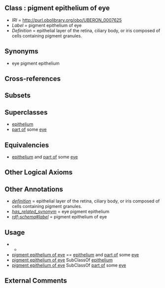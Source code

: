 
## Class : pigment epithelium of eye

 * *IRI* = http://purl.obolibrary.org/obo/UBERON_0007625
 * *Label* = pigment epithelium of eye
 * *Definition* = epithelial layer of the retina, ciliary body, or iris composed of cells containing pigment granules.

## Synonyms

 * eye pigment epithelium

## Cross-references


## Subsets


## Superclasses

 * [epithelium](../../UBERON/83/UBERON_0000483.md)
 * [part of](../../BFO/50/BFO_0000050.md) some [eye](../../UBERON/70/UBERON_0000970.md)

## Equivalencies

 * [epithelium](../../UBERON/83/UBERON_0000483.md) and [part of](../../BFO/50/BFO_0000050.md) some [eye](../../UBERON/70/UBERON_0000970.md)

## Other Logical Axioms


## Other Annotations

 * *[definition](../../IAO/15/IAO_0000115.md)* = epithelial layer of the retina, ciliary body, or iris composed of cells containing pigment granules.
 * *[has_related_synonym](../../ym/oboInOwl#hasRelatedSynonym.md)* = eye pigment epithelium
 * *[rdf-schema#label](../../el/rdf-schema#label.md)* = pigment epithelium of eye

## Usage

 * -
 * [pigment epithelium of eye](../../UBERON/25/UBERON_0007625.md) == [epithelium](../../UBERON/83/UBERON_0000483.md) and [part of](../../BFO/50/BFO_0000050.md) some [eye](../../UBERON/70/UBERON_0000970.md)
 * [pigment epithelium of eye](../../UBERON/25/UBERON_0007625.md) SubClassOf [epithelium](../../UBERON/83/UBERON_0000483.md)
 * [pigment epithelium of eye](../../UBERON/25/UBERON_0007625.md) SubClassOf [part of](../../BFO/50/BFO_0000050.md) some [eye](../../UBERON/70/UBERON_0000970.md)

## External Comments

